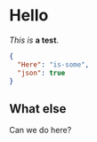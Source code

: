 # Hello

*This is* **a test**.

```json
{
  "Here": "is-some",
  "json": true
}
```

## What else

Can we do here?
